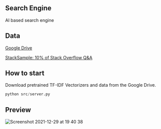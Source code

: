 ## Search Engine
AI based search engine

## Data
[Google Drive](https://drive.google.com/drive/folders/1GxxEbxfR2zp4_0VHVwY_G3dXoMnL3eG1?usp=sharing)

[StackSample: 10% of Stack Overflow Q&A](https://www.kaggle.com/stackoverflow/stacksample?select=Questions.csv)

## How to start
Download pretrained TF-IDF Vectorizers and data from the Google Drive.
```python
python src/server.py
```

## Preview
![Screenshot 2021-12-29 at 19 40 38](https://user-images.githubusercontent.com/55096567/147684834-bf11e067-a348-466f-9bae-48e360218e63.png)
